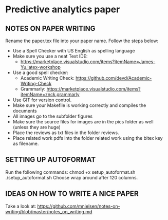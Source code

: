 # Predictive analytics paper

## NOTES ON PAPER WRITING
Rename the paper.tex file into your paper name. Follow the steps below:
- Use a Spell Checker with US English as spelling language
- Make sure you use a neat Text IDE:
    - https://marketplace.visualstudio.com/items?itemName=James-Yu.latex-workshop
- Use a good spell checker:
    - Academic Writing Check: https://github.com/devd/Academic-Writing-Check
    - Grammarly: https://marketplace.visualstudio.com/items?itemName=znck.grammarly
- Use GIT for version control.
- Make sure your Makefile is working correctly and compiles the documents
- All images go to the subfolder figures
- Make sure the source files for images are in the pics folder as well (unless they are huge)
- Place the reviews as txt files in the folder reviews.
- Place related work pdfs into the folder related work using the bitex key as filename.

## SETTING UP AUTOFORMAT
Run the following commands:
chmod +x setup_autoformat.sh
./setup_autoformat.sh
Choose wrap around after 120 columns.

## IDEAS ON HOW TO WRITE A NICE PAPER
Take a look at:
https://github.com/mnielsen/notes-on-writing/blob/master/notes_on_writing.md
